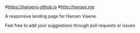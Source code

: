 #<https://haroenv.github.io>
#<http://haroen.me>

A responsive landing page for Haroen Viaene.

Feel free to add your suggestions through pull requests or issues
